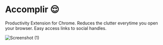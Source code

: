 # Accomplir :relieved:

Productivity Extension for Chrome. Reduces the clutter everytime you open your browser. Easy access links to social handles. 

![Screenshot (1)](https://user-images.githubusercontent.com/49443829/90342164-be55e980-e023-11ea-8d33-5a504f236439.png)
